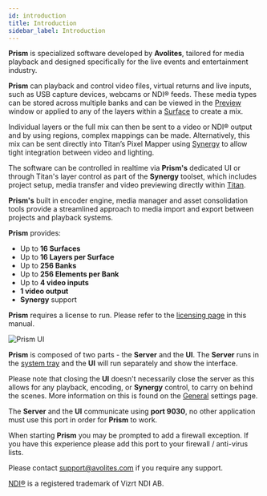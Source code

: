 ```yaml
---
id: introduction
title: Introduction
sidebar_label: Introduction
---
```

**Prism** is specialized software developed by **Avolites**, tailored for media playback and designed specifically for the live events and entertainment industry. 

**Prism** can playback and control video files, virtual returns and live inputs, such as USB capture devices, webcams or NDI® feeds. These media types can be stored across multiple banks and can be viewed in the [Preview](./quick-start/preview.md) window or applied to any of the layers within a [Surface](./stage/surfaces.md) to create a mix.

Individual layers or the full mix can then be sent to a video or NDI® output and by using regions, complex mappings can be made. Alternatively, this mix can be sent directly into Titan’s Pixel Mapper using [Synergy](/docs/synergy) to allow tight integration between video and lighting.

The software can be controlled in realtime via **Prism's** dedicated UI or through Titan's layer control as part of the **Synergy** toolset, which includes project setup, media transfer and video previewing directly within [Titan](/docs).

**Prism's** built in encoder engine, media manager and asset consolidation tools provide a streamlined approach to media import and export between projects and playback systems.

**Prism** provides:
- Up to **16 Surfaces**
- Up to **16 Layers per Surface**
- Up to **256 Banks**
- Up to **256 Elements per Bank**
- Up to **4 video inputs**
- **1 video output**
- **Synergy** support

**Prism** requires a license to run. Please refer to the [licensing page](/prism/licensing#prism) in this manual.

![Prism UI](/prism-images/prism-ui.png)

**Prism** is composed of two parts - the **Server** and the **UI**. The **Server** runs in the [system tray](./quick-start/system-tray.md) and the **UI** will run separately and show the interface.  

Please note that closing the **UI** doesn't necessarily close the server as this allows for any playback, encoding, or **Synergy** control, to carry on behind the scenes. More information on this is found on the [General](./settings/settings-general.md) settings page.

The **Server** and the **UI** communicate using **port 9030**, no other application must use this port in order for **Prism** to work.

When starting **Prism** you may be prompted to add a firewall exception. If you have this experience please add this port to your firewall / anti-virus lists.

Please contact <a href="mailto:support@avolites.com?subject=Prism:">support@avolites.com</a> if you require any support.

[NDI®](https://ndi.video/) is a registered trademark of Vizrt NDI AB.
